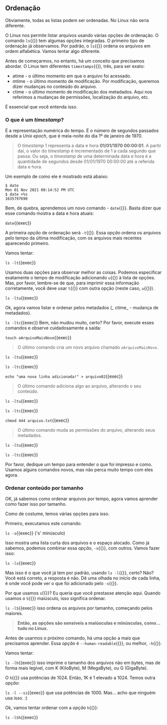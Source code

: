 ## Ordenação
Obviamente, todas as listas podem ser ordenadas. No Linux não seria diferente.

O Linux nos permite listar arquivos usando várias opções de ordenação. O comando `ls`{{}} tem algumas opções integradas. O primeiro tipo de ordenação já observamos. Por padrão, o `ls`{{}} ordena os arquivos em ordem alfabética. Vamos tentar algo diferente.

Antes de começarmos, no entanto, há um conceito que precisamos abordar. O Linux tem diferentes `timestamps`{{}}, três, para ser exato:

- atime - o último momento em que o arquivo foi acessado.
- mtime - o último momento de modificação. Por modificação, queremos dizer mudanças no conteúdo do arquivo.
- ctime - o último momento de modificação dos metadados. Aqui nos referimos a mudanças de permissões, localização do arquivo, etc.

É essencial que você entenda isso.

### O que é um _timestamp_?

É a representação numérica do tempo. É o número de segundos passados desde a _Unix epoch_, que é meia-noite do dia 1º de janeiro de 1970.

> O _timestamp_ 1 representa a data e hora **01/01/1970 00:00:01**. A partir daí, o valor do _timestamp_ é incrementado de 1 a cada segundo que passa. Ou seja, o _timestamp_ de uma determinada data e hora é a quantidade de segundos desde 01/01/1970 00:00:00 até a referida data e hora.

Um exemplo de como ele é mostrado está abaixo:

```
$ date
Mon 01 Nov 2021 08:14:52 PM UTC
$ date +%s
1635797690
```

Bem, de quebra, aprendemos um novo comando - `date`{{}}. Basta dizer que esse comando mostra a data e hora atuais:

`date`{{exec}}

A primeira _opção_ de ordenação será `-t`{{}}. Essa _opção_ ordena os arquivos pelo tempo da última modificação, com os arquivos mais recentes aparecendo primeiro.

Vamos tentar:

`ls -lt`{{exec}}

Usamos duas opções para observar melhor as coisas. Podemos especificar exatamente o tempo de modificação adicionando `u`{{}} à lista de opções. Mas, por favor, lembre-se de que, para imprimir essa informação corretamente, você deve usar `t`{{}} com outra opção (neste caso, `u`{{}}).

`ls -ltu`{{exec}}

Ok, agora vamos listar e ordenar pelos metadados (_ ctime_  - mudança de metadados).

`ls -ltc`{{exec}}
Bem, não mudou muito, certo? Por favor, execute esses comandos e observe cuidadosamente a saída:

`touch oArquivoMaisNovo`{{exec}}
> O último comando cria um novo arquivo chamado `oArquivoMaisNovo`.

`ls -ltu`{{exec}}

`ls -ltc`{{exec}}

`echo "uma nova linha adicionada!" > arquivo02`{{exec}} 
> O último comando adiciona algo ao arquivo, alterando o seu conteúdo.

`ls -ltu`{{exec}}

`ls -ltc`{{exec}}

`chmod 444 arquivo.txt`{{exec}}
> O último comando muda as permissões do arquivo, alterando seus metadados.

`ls -ltu`{{exec}}

`ls -ltc`{{exec}}

Por favor, dedique um tempo para entender o que foi impresso e como. Usamos alguns comandos novos, mas não perca muito tempo com eles agora.

### Ordenar conteúdo por tamanho

OK, já sabemos como ordenar arquivos por tempo, agora vamos aprender como fazer isso por tamanho.

Como de costume, temos várias opções para isso.

Primeiro, executamos este comando:

`ls -s`{{exec}} ('s' minúsculo)

Isso mostra uma lista curta dos arquivos e o espaço alocado. Como já sabemos, podemos combinar essa _opção_, `-s`{{}}, com outros. Vamos fazer isso:

`ls -ls`{{exec}}

Mas isso é o que você já tem por padrão, usando `ls -l`{{}}, certo? Não? Você está correto, a resposta é não. Dê uma olhada no início de cada linha, é onde você pode ver o que foi adicionado pelo `-s`{{}}.

Por que usamos `s`{{}}? Eu queria que você prestasse atenção aqui. Quando usamos o `S`{{}} maiúsculo, isso significa ordenar.

`ls -lS`{{exec}} isso ordena os arquivos por tamanho, começando pelos maiores.

> **Então, as opções são sensíveis a maiúsculas e minúsculas, como... tudo no Linux.**

Antes de usarmos o próximo comando, há uma opção a mais que precisamos aprender. Essa _opção_ é `--human-readable`{{}}, ou melhor, `-h`{{}}.

Vamos tentar:

`ls -lh`{{exec}} isso imprime o tamanho dos arquivos não em bytes, mas de forma mais legível, com K (KiloByte), M (MegaByte), ou G (GigaByte).

O `h`{{}} usa potências de 1024. Então, 1K é 1 elevado a 1024. Temos outra _opção_:

`ls -l --si`{{exec}} que usa potências de 1000. Mas... acho que ninguém usa isso. :)

Ok, vamos tentar ordenar com a _opção_ `h`{{}}:

`ls -lSh`{{exec}}